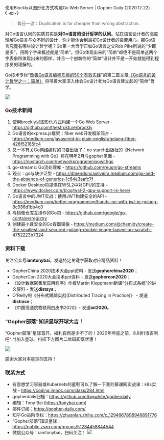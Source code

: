 使用Blockly以图形化方式构建Go Web Server | Gopher Daily (2020.12.22) ʕ◔ϖ◔ʔ

>每日一谚：Duplication is far cheaper than wrong abstraction. 

对Go语言认同的实质其实是**对Go语⾔的设计哲学的认同**。站在语⾔设计者的⾼度理解Go语⾔与众不同的设计，你才能体会到最初Go设计者的良苦用心。那Go语言究竟有哪些设计哲学呢？Go第一大哲学正如Go语言之父Rob Pike所说的“少即是多”，用两个字来概述就是“简单”。但Go体现出来的“简单”却绝不是简单这两个字表象所体现出来的那样，并且一个创新性的“简单”设计并不是一开始就能得到程序员的理解的。

Go技术专栏“[改善Go语⾔编程质量的50个有效实践](https://www.imooc.com/read/87)”的第二篇文章[《Go语言的设计哲学之一：简单》](https://www.imooc.com/read/87/article/2321) 将带着大家深入体会Go设计者为Go语言建立起的“简单”哲学。

![](http://image.tonybai.com/img/202011/go-column-pgo-with-qr-and-text.png)

### Go技术新闻

1. 使用brockly以图形化方式构建一个Go Web Server - https://github.com/thestrukture/brockly
2. Go语言的express.js框架：fiber web开发框架简介 - https://medium.com/javascript-in-plain-english/golang-fiber-426f52185fc4
3. 又一本有关Go网络编程的书要出版了：no starch出版社的《Network Programming with Go》将在明年2月与gopher见面 - https://nostarch.com/networkprogrammingwithgo
4. go-streams: Go流处理库 - https://github.com/reugn/go-streams
5. 观点：go与缺少泛型 - https://dmendoncaoliveira.medium.com/go-and-the-absence-of-generics-1c64e3aafc7f
6. Docker Desktop将提供在WSL2中对GPU的支持 - https://www.docker.com/blog/wsl-2-gpu-support-is-here/
7. Go语言中的JWT实战：使用JWT构建安全的API - https://medium.com/better-programming/hands-on-with-jwt-in-golang-8c986d1bb4c0
8. 与镜像仓库互操作的Go包 - https://github.com/google/go-containerregistry
9. 创建最小且安全的Go容器镜像 - https://medium.com/@chemidy/create-the-smallest-and-secured-golang-docker-image-based-on-scratch-4752223b7324

### 资料下载

关注公众号**iamtonybai**，发送特定关键字获取对应精品资料！

* GopherChina 2020技术大会ppt资料 - 发送**gopherchina2020**；
* GopherCon 2020大会技术ppt资料 - 发送**gophercon2020**；
* 《设计数据密集型应用程序》作者Martin Kleppmann新课“分布式系统”的讲义资料 - 发送**distsys**；
* O'Reilly的《分布式跟踪实战(Distributed Tracing in Practice)》 - 发送**distrace**；
* 《中国信通院物联网白皮书2020》- 发送**iot2020**。

### “Gopher部落”知识星球开球大吉！

“Gopher部落”星球首开，福利自然是少不了的！2020年年底之前，8.8折(很吉利吧^_^)加入星球。扫描下方图片二维码即享优惠！

![](http://image.tonybai.com/img/202011/gopher-tribe-zsxq.png)

感谢大家对本星球的支持！

### 联系方式

* 有意想学习容器或Kubernets的童鞋可以了解一下我的慕课网实战课：k8s实战 - https://coding.imooc.com/class/284.html
* gopherdaily归档：https://github.com/bigwhite/gopherdaily
* 编辑：Tony Bai (https://tonybai.com)
* 邮件订阅：https://gopher-daily.com/
* 知乎Go进阶专栏：https://zhuanlan.zhihu.com/c_1294667898946891776
* “Gopher部落”知识星球：https://public.zsxq.com/groups/51284458844544
* 微信公众号：iamtonybai，扫码关注！
![](http://image.tonybai.com/img/202011/qrcode_for_iamtonybai.jpg)
